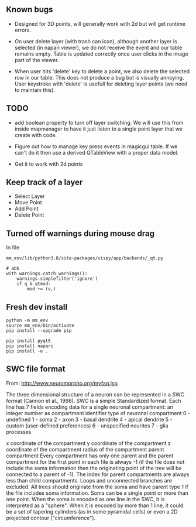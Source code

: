 ## Known bugs

 - Designed for 3D points, will generally work with 2d but will get runtime errors.
 
 - On user delete layer (with trash can icon), although another layer is selected (in napari viewer), we do not receive the event and our table remains empty. Table is updated correctly once user clicks in the image part of the viewer.

 - When user hits 'delete' key to delete a point, we also delete the selected row in our table. This does not produce a bug but is visually annoying. User keystroke with 'delete' is usefull for deleting layer points (we need to maintain this).

## TODO

 - add boolean property to turn off layer switching. We will use this from inside mapmanager to have it just listen to a single point layer that we create with code.
 
 - Figure out how to manage key press events in magicgui table. If we can't do it then use a derived QTableView with a proper data model.

 - Get it to work with 2d points


## Keep track of a layer

- Select Layer
- Move Point
- Add Point
- Delete Point

## Turned off warnings during mouse drag

In file

```
mm_env/lib/python3.8/site-packages/vispy/app/backends/_qt.py
```

```
# abb
with warnings.catch_warnings():
	warnings.simplefilter('ignore')
	if q & qtmod:
		mod += (v,)
```

## Fresh dev install

```
python -m mm_env
source mm_env/bin/activate
pip install --upgrade pip

pip install pyqt5
pip install napari
pip install -e .
```

## SWC file format

From: http://www.neuromorpho.org/myfaq.jsp

The three dimensional structure of a neuron can be represented in a SWC format (Cannon et al., 1998). SWC is a simple Standardized format. Each line has 7 fields encoding data for a single neuronal compartment:
an integer number as compartment identifier
type of neuronal compartment
   0 - undefined
   1 - soma
   2 - axon
   3 - basal dendrite
   4 - apical dendrite
   5 - custom (user-defined preferences)
   6 - unspecified neurites
   7 - glia processes

x coordinate of the compartment
y coordinate of the compartment
z coordinate of the compartment
radius of the compartment
parent compartment
Every compartment has only one parent and the parent compartment for the first point in each file is always -1 (if the file does not include the soma information then the originating point of the tree will be connected to a parent of -1). The index for parent compartments are always less than child compartments. Loops and unconnected branches are excluded. All trees should originate from the soma and have parent type 1 if the file includes soma information. Soma can be a single point or more than one point. When the soma is encoded as one line in the SWC, it is interpreted as a "sphere". When it is encoded by more than 1 line, it could be a set of tapering cylinders (as in some pyramidal cells) or even a 2D projected contour ("circumference").

